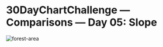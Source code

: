 # 30DayChartChallenge — Comparisons — Day 05: Slope

![forest-area](https://github.com/imagineazhar/30DayChartChallenge2023/blob/main/05-slope/forest-area.png)
